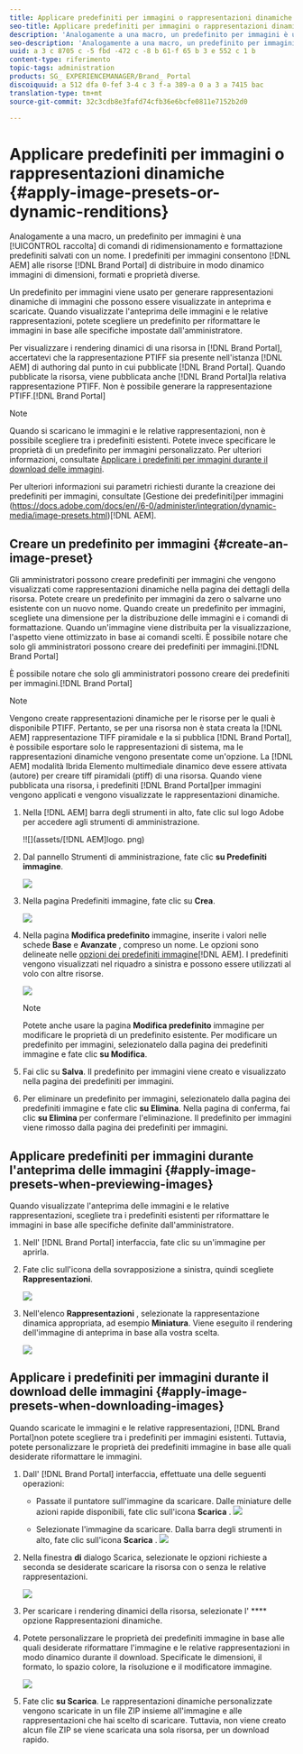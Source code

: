 ```yaml
---
title: Applicare predefiniti per immagini o rappresentazioni dinamiche
seo-title: Applicare predefiniti per immagini o rappresentazioni dinamiche
description: 'Analogamente a una macro, un predefinito per immagini è una raccolta di comandi di ridimensionamento e formattazione predefiniti salvati con un nome. I predefiniti per immagini consentono a AEM Assets Brand Portal di distribuire in modo dinamico immagini di dimensioni, formati e proprietà diverse. '
seo-description: 'Analogamente a una macro, un predefinito per immagini è una raccolta di comandi di ridimensionamento e formattazione predefiniti salvati con un nome. I predefiniti per immagini consentono a AEM Assets Brand Portal di distribuire in modo dinamico immagini di dimensioni, formati e proprietà diverse. '
uuid: a 3 c 8705 c -5 fbd -472 c -8 b 61-f 65 b 3 e 552 c 1 b
content-type: riferimento
topic-tags: administration
products: SG_ EXPERIENCEMANAGER/Brand_ Portal
discoiquuid: a 512 dfa 0-fef 3-4 c 3 f-a 389-a 0 a 3 a 7415 bac
translation-type: tm+mt
source-git-commit: 32c3cdb8e3fafd74cfb36e6bcfe0811e7152b2d0

---
```



# Applicare predefiniti per immagini o rappresentazioni dinamiche {#apply-image-presets-or-dynamic-renditions}

Analogamente a una macro, un predefinito per immagini è una [!UICONTROL raccolta] di comandi di ridimensionamento e formattazione predefiniti salvati con un nome. I predefiniti per immagini consentono [!DNL AEM] alle risorse [!DNL Brand Portal] di distribuire in modo dinamico immagini di dimensioni, formati e proprietà diverse.

Un predefinito per immagini viene usato per generare rappresentazioni dinamiche di immagini che possono essere visualizzate in anteprima e scaricate. Quando visualizzate l'anteprima delle immagini e le relative rappresentazioni, potete scegliere un predefinito per riformattare le immagini in base alle specifiche impostate dall'amministratore.

Per visualizzare i rendering dinamici di una risorsa in [!DNL Brand Portal], accertatevi che la rappresentazione PTIFF sia presente nell'istanza [!DNL AEM] di authoring dal punto in cui pubblicate [!DNL Brand Portal]. Quando pubblicate la risorsa, viene pubblicata anche [!DNL Brand Portal]la relativa rappresentazione PTIFF. Non è possibile generare la rappresentazione PTIFF.[!DNL Brand Portal]

>[!NOTE]
>
>Quando si scaricano le immagini e le relative rappresentazioni, non è possibile scegliere tra i predefiniti esistenti. Potete invece specificare le proprietà di un predefinito per immagini personalizzato. Per ulteriori informazioni, consultate [Applicare i predefiniti per immagini durante il download delle immagini](../using/brand-portal-image-presets.md#main-pars-text-1403412644).

Per ulteriori informazioni sui parametri richiesti durante la creazione dei predefiniti per immagini, consultate [Gestione dei predefiniti]per immagini (https://docs.adobe.com/docs/en//6-0/administer/integration/dynamic-media/image-presets.html)[!DNL AEM].

## Creare un predefinito per immagini {#create-an-image-preset}

Gli amministratori possono creare predefiniti per immagini che vengono visualizzati come rappresentazioni dinamiche nella pagina dei dettagli della risorsa. Potete creare un predefinito per immagini da zero o salvarne uno esistente con un nuovo nome. Quando create un predefinito per immagini, scegliete una dimensione per la distribuzione delle immagini e i comandi di formattazione. Quando un'immagine viene distribuita per la visualizzazione, l'aspetto viene ottimizzato in base ai comandi scelti.
È possibile notare che solo gli amministratori possono creare dei predefiniti per immagini.[!DNL Brand Portal]

È possibile notare che solo gli amministratori possono creare dei predefiniti per immagini.[!DNL Brand Portal]

>[!NOTE]
>
>Vengono create rappresentazioni dinamiche per le risorse per le quali è disponibile PTIFF. Pertanto, se per una risorsa non è stata creata la [!DNL AEM] rappresentazione TIFF piramidale e la si pubblica [!DNL Brand Portal], è possibile esportare solo le rappresentazioni di sistema, ma le rappresentazioni dinamiche vengono presentate come un'opzione.
La [!DNL AEM] modalità Ibrida Elemento multimediale dinamico deve essere attivata (autore) per creare tiff piramidali (ptiff) di una risorsa. Quando viene pubblicata una risorsa, i predefiniti [!DNL Brand Portal]per immagini vengono applicati e vengono visualizzate le rappresentazioni dinamiche.

1. Nella [!DNL AEM] barra degli strumenti in alto, fate clic sul logo Adobe per accedere agli strumenti di amministrazione.

   !![](assets/[!DNL AEM]logo. png)

2. Dal pannello Strumenti di amministrazione, fate clic **su Predefiniti immagine**.

   ![](assets/admin-tools-panel-4.png)

3. Nella pagina Predefiniti immagine, fate clic su **Crea**.

   ![](assets/image_preset_homepage.png)

4. Nella pagina **Modifica predefinito** immagine, inserite i valori nelle schede **Base** e **Avanzate** , compreso un nome. Le opzioni sono delineate nelle [opzioni dei predefiniti immagine](https://docs.adobe.com/docs/en//6-0/administer/integration/dynamic-media/image-presets.html#Image%20preset%20options)[!DNL AEM]. I predefiniti vengono visualizzati nel riquadro a sinistra e possono essere utilizzati al volo con altre risorse.

   ![](assets/image_preset_create.png)

   >[!NOTE]
   >
   >Potete anche usare la pagina **Modifica predefinito** immagine per modificare le proprietà di un predefinito esistente. Per modificare un predefinito per immagini, selezionatelo dalla pagina dei predefiniti immagine e fate clic **su Modifica**.

5. Fai clic su **Salva**. Il predefinito per immagini viene creato e visualizzato nella pagina dei predefiniti per immagini.
6. Per eliminare un predefinito per immagini, selezionatelo dalla pagina dei predefiniti immagine e fate clic **su Elimina**. Nella pagina di conferma, fai clic **su Elimina** per confermare l'eliminazione. Il predefinito per immagini viene rimosso dalla pagina dei predefiniti per immagini.

## Applicare predefiniti per immagini durante l'anteprima delle immagini {#apply-image-presets-when-previewing-images}

Quando visualizzate l'anteprima delle immagini e le relative rappresentazioni, scegliete tra i predefiniti esistenti per riformattare le immagini in base alle specifiche definite dall'amministratore.

1. Nell' [!DNL Brand Portal] interfaccia, fate clic su un'immagine per aprirla.
2. Fate clic sull'icona della sovrapposizione a sinistra, quindi scegliete **Rappresentazioni**.

   ![](assets/image-preset-previewrenditions.png)

3. Nell'elenco **Rappresentazioni** , selezionate la rappresentazione dinamica appropriata, ad esempio **Miniatura**. Viene eseguito il rendering dell'immagine di anteprima in base alla vostra scelta.

   ![](assets/image-preset-previewrenditionthumbnail.png)

## Applicare i predefiniti per immagini durante il download delle immagini {#apply-image-presets-when-downloading-images}

Quando scaricate le immagini e le relative rappresentazioni, [!DNL Brand Portal]non potete scegliere tra i predefiniti per immagini esistenti. Tuttavia, potete personalizzare le proprietà dei predefiniti immagine in base alle quali desiderate riformattare le immagini.

1. Dall' [!DNL Brand Portal] interfaccia, effettuate una delle seguenti operazioni:

   * Passate il puntatore sull'immagine da scaricare. Dalle miniature delle azioni rapide disponibili, fate clic sull'icona **Scarica** .
   ![](assets/downloadsingleasset.png)

   * Selezionate l'immagine da scaricare. Dalla barra degli strumenti in alto, fate clic sull'icona **Scarica** .
   ![](assets/downloadassets.png)

2. Nella finestra **di** dialogo Scarica, selezionate le opzioni richieste a seconda se desiderate scaricare la risorsa con o senza le relative rappresentazioni.

   ![](assets/donload-assets-dialog.png)

3. Per scaricare i rendering dinamici della risorsa, selezionate l' **** opzione Rappresentazioni dinamiche.
4. Potete personalizzare le proprietà dei predefiniti immagine in base alle quali desiderate riformattare l'immagine e le relative rappresentazioni in modo dinamico durante il download. Specificate le dimensioni, il formato, lo spazio colore, la risoluzione e il modificatore immagine.

   ![](assets/dynamicrenditions.png)

5. Fate clic **su Scarica**. Le rappresentazioni dinamiche personalizzate vengono scaricate in un file ZIP insieme all'immagine e alle rappresentazioni che hai scelto di scaricare. Tuttavia, non viene creato alcun file ZIP se viene scaricata una sola risorsa, per un download rapido.
